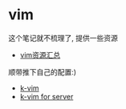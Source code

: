 # vim

这个笔记就不梳理了, 提供一些资源

- [vim资源汇总](http://www.wklken.me/posts/2014/10/03/vim-resources.html)


顺带推下自己的配置:)

- [k-vim](https://github.com/wklken/k-vim)
- [k-vim for server](https://github.com/wklken/vim-for-server)

